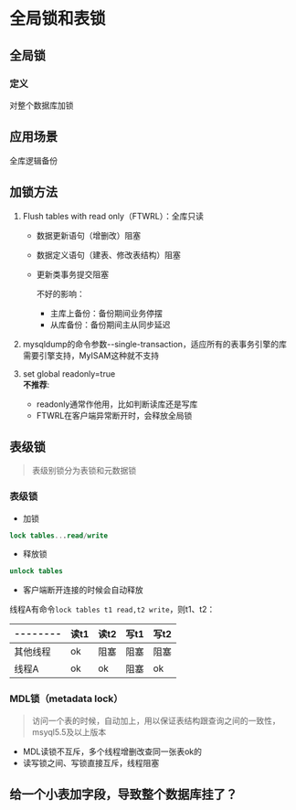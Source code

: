 # 全局锁和表锁

## 全局锁

### 定义

对整个数据库加锁

## 应用场景

全库逻辑备份

## 加锁方法

1. Flush tables with read only（FTWRL）：全库只读  
   
   * 数据更新语句（增删改）阻塞
   * 数据定义语句（建表、修改表结构）阻塞
   * 更新类事务提交阻塞
  
     不好的影响：
     * 主库上备份：备份期间业务停摆
     * 从库备份：备份期间主从同步延迟

2. mysqldump的命令参数--single-transaction，适应所有的表事务引擎的库  
   需要引擎支持，MyISAM这种就不支持

3. set global readonly=true  
   **不推荐**:  
   * readonly通常作他用，比如判断读库还是写库
   * FTWRL在客户端异常断开时，会释放全局锁  

## 表级锁

> 表级别锁分为表锁和元数据锁

### 表级锁

* 加锁
```sql
lock tables...read/write
```

* 释放锁
```sql
unlock tables 
```
* 客户端断开连接的时候会自动释放

线程A有命令`lock tables t1 read,t2 write`，则t1、t2：

|--------|读t1|读t2|写t1|写t2 |
|--------|----|----|---|---- |
|其他线程|ok|阻塞|阻塞|阻塞  |
|线程A  |ok  |ok  |阻塞|ok |

### MDL锁（metadata lock）

> 访问一个表的时候，自动加上，用以保证表结构跟查询之间的一致性，
> msyql5.5及以上版本

* MDL读锁不互斥，多个线程增删改查同一张表ok的
* 读写锁之间、写锁直接互斥，线程阻塞

## 给一个小表加字段，导致整个数据库挂了？

